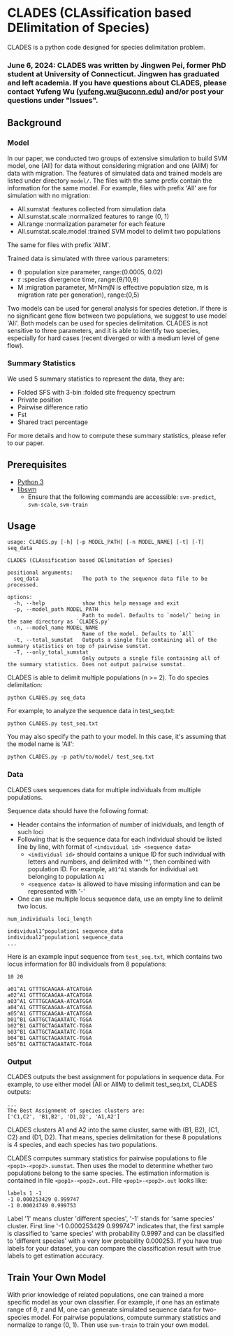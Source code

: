 # CLADES (CLAssification based DElimitation of Species)
CLADES is a python code designed for species delimitation problem.

### June 6, 2024: CLADES was written by Jingwen Pei, former PhD student at University of Connecticut. Jingwen has graduated and left academia. If you have questions about CLADES, please contact Yufeng Wu (yufeng.wu@uconn.edu) and/or post your questions under "Issues".

## Background
### Model
In our paper, we conducted two groups of extensive simulation to build SVM model, one (All) for data without considering migration and one (AllM) for data with migration. The features of simulated data and trained models are listed under directory `model/`. The files with the same prefix contain the information for the same model. For example, files with prefix 'All' are for simulation with no migration:
* All.sumstat :features collected from simulation data
* All.sumstat.scale :normalized features to range (0, 1)
* All.range :normalization parameter for each feature
* All.sumstat.scale.model :trained SVM model to delimit two populations
 
 The same for files with prefix 'AllM'.
 
Trained data is simulated with three various parameters:
* θ :population size parameter, range:(0.0005, 0.02)
* 𝜏 :species divergence time, range:(θ/10,θ)
* M :migration parameter, M=Nm(N is effective population size, m is migration rate per generation), range:(0,5)

Two models can be used for general analysis for species detetion. If there is no significant gene flow between two populations, we suggest to use model 'All'. Both models can be used for species delimitation. CLADES is not sensitive to three parameters, and it is able to identify two species, especially for hard cases (recent diverged or with a medium level of gene flow).

### Summary Statistics
We used 5 summary statistics to represent the data, they are:
* Folded SFS with 3-bin :folded site frequency spectrum
* Private position
* Pairwise difference ratio
* Fst
* Shared tract percentage
  
For more details and how to compute these summary statistics, please refer to our paper.

## Prerequisites
* [Python 3](https://www.python.org/downloads/)
* [libsvm](https://www.csie.ntu.edu.tw/~cjlin/libsvm/)
  * Ensure that the following commands are accessible: `svm-predict`, `svm-scale`, `svm-train`

## Usage
```
usage: CLADES.py [-h] [-p MODEL_PATH] [-n MODEL_NAME] [-t] [-T] seq_data

CLADES (CLAssification based DElimitation of Species)

positional arguments:
  seq_data              The path to the sequence data file to be processed.

options:
  -h, --help            show this help message and exit
  -p, --model_path MODEL_PATH
                        Path to model. Defaults to `model/` being in the same directory as `CLADES.py`
  -n, --model_name MODEL_NAME
                        Name of the model. Defaults to `All`
  -t, --total_sumstat   Outputs a single file containing all of the summary statistics on top of pairwise sumstat.
  -T, --only_total_sumstat
                        Only outputs a single file containing all of the summary statistics. Does not output pairwise sumstat.
```

CLADES is able to delimit multiple populations (n >= 2). To do species delimitation:
```
python CLADES.py seq_data
```

For example, to analyze the sequence data in test_seq.txt:
```
python CLADES.py test_seq.txt
```
You may also specify the path to your model. In this case, it's assuming that the model name is 'All':
```
python CLADES.py -p path/to/model/ test_seq.txt
```


### Data
CLADES uses sequences data for multiple individuals from multiple populations.

Sequence data should have the following format:

* Header contains the information of number of inidviduals, and length of such loci
* Following that is the sequence data for each individual should be listed line by line, with format of `<individual id> <sequence data>`
  * `<individual id>` should contains a unique ID for such individual with letters and numbers, and delimited with '^', then combined with population ID. For example, `a01^A1` stands for individual `a01` belonging to population `A1`
  * `<sequence data>` is allowed to have missing information and can be represented with '-'
* One can use multiple locus sequence data, use an empty line to delimit two locus.

```
num_individuals loci_length

individual1^population1 sequence_data
individual2^population1 sequence_data
...
```

Here is an example input sequence from `test_seq.txt`, which contains two locus information for 80 individuals from 8 populations:

```
10 20

a01^A1 GTTTGCAAGAA-ATCATGGA
a02^A1 GTTTGCAAGAA-ATCATGGA
a03^A1 GTTTGCAAGAA-ATCATGGA
a04^A1 GTTTGCAAGAA-ATCATGGA
a05^A1 GTTTGCAAGAA-ATCATGGA
b01^B1 GATTGCTAGAATATC-TGGA
b02^B1 GATTGCTAGAATATC-TGGA
b03^B1 GATTGCTAGAATATC-TGGA
b04^B1 GATTGCTAGAATATC-TGGA
b05^B1 GATTGCTAGAATATC-TGGA
```

### Output
CLADES outputs the best assignment for populations in sequence data. For example, to use either model (All or AllM) to delimit test_seq.txt, CLADES outputs:

```
...
The Best Assignment of species clusters are:
['C1,C2', 'B1,B2', 'D1,D2', 'A1,A2']
```

CLADES clusters A1 and A2 into the same cluster, same with (B1, B2), (C1, C2) and (D1, D2). That means, species delimitation for these 8 populations is 4 species, and each species has two populations.

CLADES computes summary statistics for pairwise populations to file `<pop1>-<pop2>.sumstat`. Then uses the model to determine whether two populations belong to the same species. The estimation information is contained in file `<pop1>-<pop2>.out`. File `<pop1>-<pop2>.out` looks like:

```
labels 1 -1
-1 0.000253429 0.999747
-1 0.00024749 0.999753
```

Label '1' means cluster 'different species', '-1' stands for 'same species' cluster. First line '-1 0.000253429 0.999747' indicates that, the first sample is classified to 'same species' with probability 0.9997 and can be classified to 'different species' with a very low probability 0.000253. If you have true labels for your dataset, you can compare the classification result with true labels to get estimation accuracy.

## Train Your Own Model
With prior knowledge of related populations, one can trained a more specific model as your own classifier. For example, if one has an estimate range of θ, 𝜏 and M, one can generate simulated sequence data for two-species model. For pairwise populations, compute summary statistics and normalize to range (0, 1). Then use `svm-train` to train your own model.
